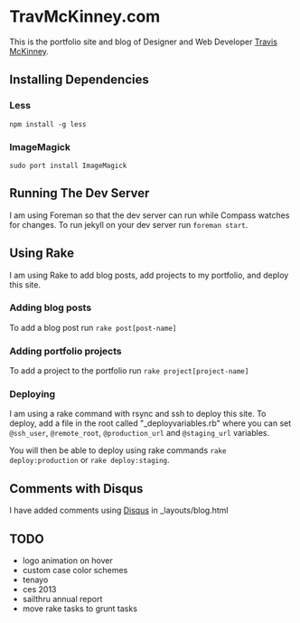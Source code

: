 # TravMcKinney.com

This is the portfolio site and blog of Designer and Web Developer [Travis McKinney](travmckinney.com).


## Installing Dependencies

### Less 

`npm install -g less`

### ImageMagick

`sudo port install ImageMagick`

## Running The Dev Server

I am using Foreman so that the dev server can run while Compass watches for changes. To run jekyll on your dev server run `foreman start`.

## Using Rake

I am using Rake to add blog posts, add projects to my portfolio, and deploy this site.

### Adding blog posts

To add a blog post run `rake post[post-name]`

### Adding portfolio projects

To add a project to the portfolio run `rake project[project-name]`

### Deploying

I am using a rake command with rsync and ssh to deploy this site. To deploy, add a file in the root called "_deployvariables.rb" where you can set `@ssh_user`, `@remote_root`, `@production_url` and `@staging_url` variables.

You will then be able to deploy using rake commands `rake deploy:production` or `rake deploy:staging`.

## Comments with Disqus

I have added comments using [Disqus](www.discus.com) in _layouts/blog.html

## TODO

- logo animation on hover
- custom case color schemes
- tenayo
- ces 2013
- sailthru annual report
- move rake tasks to grunt tasks

